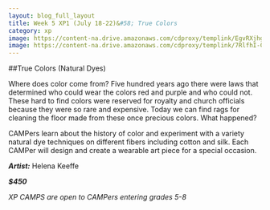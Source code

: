```yaml
---
layout: blog_full_layout
title: Week 5 XP1 (July 18-22)&#58; True Colors
category: xp
image: https://content-na.drive.amazonaws.com/cdproxy/templink/EgvRXjhgNEgMH9Vlfv08sa1svIMW_m5bP7ugif6C_MQLAYspN/alt/thumb?viewBox=1366
image: https://content-na.drive.amazonaws.com/cdproxy/templink/7RlfhI-CZ_KnWpRI1x9G8qMce7LQbSpmtAsZqZjByKALAYspN/alt/thumb?viewBox=1366
---
```


##True Colors (Natural Dyes)

Where does color come from? Five hundred years ago there were laws that determined who could wear the colors red and purple and who could not. These hard to find colors were reserved for royalty and church officials because they were so rare and expensive. Today we can find rags for cleaning the floor made from these once precious colors. What happened?

CAMPers learn about the history of color and experiment with a variety natural dye techniques on different fibers including cotton and silk. Each CAMPer will design and create a wearable art piece for a special occasion.

**_Artist:_** Helena Keeffe

**_$450_**

*XP CAMPS are open to CAMPers entering grades 5-8*
